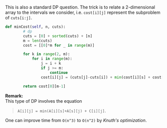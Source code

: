This is also a standard DP question. The trick is to relate a 2-dimensional array to the intervals we consider, i.e. `cost[i][j]` represent the subproblem of `cuts[i:j]`.
```python
def minCost(self, n, cuts):
        # dp
        cuts = [0] + sorted(cuts) + [n]
        m = len(cuts)
        cost = [[0]*m for _ in range(m)]

        for k in range(2, m):
            for i in range(m):
                j = i + k
                if j >= m:
                    continue
                cost[i][j] = (cuts[j]-cuts[i]) + min(cost[i][s] + cost[s][j] for s in xrange(i+1, j))

        return cost[0][m-1]
```
**Remark:**  
This type of DP involves the equation 
> `A[i][j] = min(A[i][s]+A[s][j) + C[i][j]`. 

One can improve time from `O(n^3)` to `O(n^2)` by *Knuth's optimization*.
